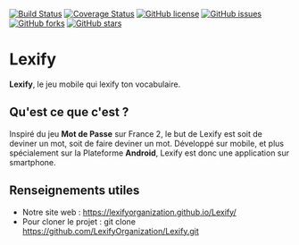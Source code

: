 [![Build Status](https://travis-ci.org/LexifyOrganization/Lexify.svg?branch=master)](https://travis-ci.org/LexifyOrganization/Lexify)
[![Coverage Status](https://coveralls.io/repos/github/LexifyOrganization/Lexify/badge.svg?branch=master)](https://coveralls.io/github/LexifyOrganization/Lexify?branch=master)
[![GitHub license](https://img.shields.io/github/license/LexifyOrganization/Lexify.svg)](https://github.com/LexifyOrganization/Lexify/blob/master/LICENSE)
[![GitHub issues](https://img.shields.io/github/issues/LexifyOrganization/Lexify.svg)](https://github.com/LexifyOrganization/Lexify/issues)
[![GitHub forks](https://img.shields.io/github/forks/LexifyOrganization/Lexify.svg)](https://github.com/LexifyOrganization/Lexify/network)
[![GitHub stars](https://img.shields.io/github/stars/LexifyOrganization/Lexify.svg)](https://github.com/LexifyOrganization/Lexify/stargazers)

# Lexify

**Lexify**, le jeu mobile qui lexify ton vocabulaire. 

## Qu'est ce que c'est ?

Inspiré du jeu **Mot de Passe** sur France 2, le but de Lexify est soit de deviner un mot, soit de faire deviner un mot. 
Développé sur mobile, et plus spécialement sur la Plateforme **Android**, Lexify est donc une application sur smartphone.

## Renseignements utiles 

* Notre site web : https://lexifyorganization.github.io/Lexify/
* Pour cloner le projet : git clone https://github.com/LexifyOrganization/Lexify.git
